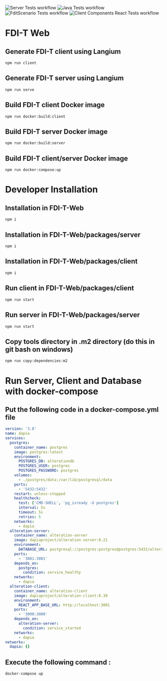 ![Server Tests workflow](https://github.com/DApIA-Project/FDI-T-Web/actions/workflows/node.js.yml/badge.svg)
![Java Tests workflow](https://github.com/DApIA-Project/FDI-T-Web/actions/workflows/java.yml/badge.svg)
![FditScenario Tests workflow](https://github.com/DApIA-Project/FDI-T-Web/actions/workflows/fditscenario.yml/badge.svg)
![Client Components React Tests workflow](https://github.com/DApIA-Project/FDI-T-Web/actions/workflows/components.yml/badge.svg)

# FDI-T Web

## Generate FDI-T client using Langium

```shell
npm run client
```

## Generate FDI-T server using Langium

```shell
npm run serve
```

## Build FDI-T client Docker image

```shell
npm run docker:build:client
```

## Build FDI-T server Docker image

```shell
npm run docker:build:server
```

## Build FDI-T client/server Docker image

```shell
npm run docker:compose:up
```

# Developer Installation

## Installation in FDI-T-Web

```shell
npm i
```

## Installation in FDI-T-Web/packages/server

```shell
npm i
```

## Installation in FDI-T-Web/packages/client

```shell
npm i
```

## Run client in FDI-T-Web/packages/client

```shell
npm run start
```

## Run server in FDI-T-Web/packages/server

```shell
npm run start
```

## Copy tools directory in .m2 directory (do this in git bash on windows)

```shell
npm run copy:dependencies:m2
```

# Run Server, Client and Database with docker-compose

## Put the following code in a docker-compose.yml file

```yml
version: '3.8'
name: dapia
services:
  postgres:
    container_name: postgres
    image: postgres:latest
    environment:
      POSTGRES_DB: alterationdb
      POSTGRES_USER: postgres
      POSTGRES_PASSWORD: postgres
    volumes:
      - ./postgres/data:/var/lib/postgresql/data
    ports:
      - '5432:5432'
    restart: unless-stopped
    healthcheck:
      test: ['CMD-SHELL', 'pg_isready -U postgres']
      interval: 5s
      timeout: 5s
      retries: 5
    networks:
      - dapia
  alteration-server:
    container_name: alteration-server
    image: dapiaproject/alteration-server:0.21
    environment:
      DATABASE_URL: postgresql://postgres:postgres@postgres:5432/alterationdb
    ports:
      - '3001:3001'
    depends_on:
      postgres:
        condition: service_healthy
    networks:
      - dapia
  alteration-client:
    container_name: alteration-client
    image: dapiaproject/alteration-client:0.30
    environment:
      REACT_APP_BASE_URL: http://localhost:3001
    ports:
      - '3000:3000'
    depends_on:
      alteration-server:
        condition: service_started
    networks:
      - dapia
networks:
  dapia: {}
```

## Execute the following command :

```shell
docker-compose up
```
